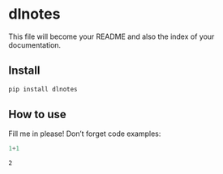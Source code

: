 dlnotes
================

<!-- WARNING: THIS FILE WAS AUTOGENERATED! DO NOT EDIT! -->

This file will become your README and also the index of your
documentation.

## Install

``` sh
pip install dlnotes
```

## How to use

Fill me in please! Don’t forget code examples:

``` python
1+1
```

    2
